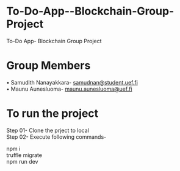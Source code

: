 # To-Do-App--Blockchain-Group-Project
To-Do App- Blockchain Group Project

# Group Members
•	Samudith Nanayakkara- samudnan@student.uef.fi <br/>
•	Maunu Aunesluoma- maunu.aunesluoma@uef.fi

# To run the project
Step 01- Clone the prject to local <br/>
Step 02- Execute following commands- <br/>

npm i <br/>
truffle migrate <br/>
npm run dev <br/>
